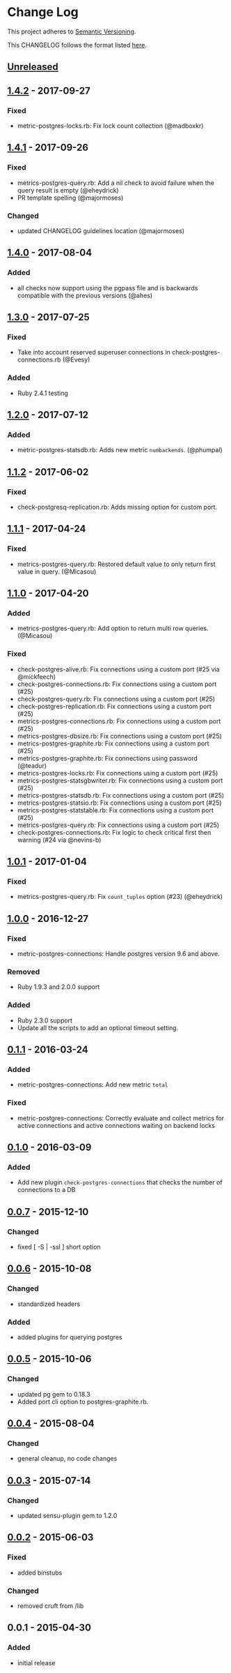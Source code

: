 # Change Log
This project adheres to [Semantic Versioning](http://semver.org/).

This CHANGELOG follows the format listed [here](https://github.com/sensu-plugins/community/blob/master/HOW_WE_CHANGELOG.md).

## [Unreleased]

## [1.4.2] - 2017-09-27
### Fixed
- metric-postgres-locks.rb: Fix lock count collection (@madboxkr)

## [1.4.1] - 2017-09-26
### Fixed
- metrics-postgres-query.rb: Add a nil check to avoid failure when the query result is empty (@eheydrick)
- PR template spelling (@majormoses)

### Changed
- updated CHANGELOG guidelines location (@majormoses)

## [1.4.0] - 2017-08-04
### Added
- all checks now support using the pgpass file and is backwards compatible with the previous versions (@ahes)

## [1.3.0] - 2017-07-25
### Fixed
- Take into account reserved superuser connections in check-postgres-connections.rb (@Evesy)

### Added
- Ruby 2.4.1 testing

## [1.2.0] - 2017-07-12
### Added
- metric-postgres-statsdb.rb: Adds new metric `numbackends`. (@phumpal)

## [1.1.2] - 2017-06-02
### Fixed
- check-postgresq-replication.rb: Adds missing option for custom port.

## [1.1.1] - 2017-04-24
### Fixed
- metrics-postgres-query.rb: Restored default value to only return first value in query. (@Micasou)

## [1.1.0] - 2017-04-20
### Added
- metrics-postgres-query.rb: Add option to return multi row queries. (@Micasou)

### Fixed
- check-postgres-alive.rb: Fix connections using a custom port (#25 via @mickfeech)
- check-postgres-connections.rb: Fix connections using a custom port (#25)
- check-postgres-query.rb: Fix connections using a custom port (#25)
- check-postgres-replication.rb: Fix connections using a custom port (#25)
- metrics-postgres-connections.rb: Fix connections using a custom port (#25)
- metrics-postgres-dbsize.rb: Fix connections using a custom port (#25)
- metrics-postgres-graphite.rb: Fix connections using a custom port (#25)
- metrics-postgres-graphite.rb: Fix connections using password (@teadur)
- metrics-postgres-locks.rb: Fix connections using a custom port (#25)
- metrics-postgres-statsgbwriter.rb: Fix connections using a custom port (#25)
- metrics-postgres-statsdb.rb: Fix connections using a custom port (#25)
- metrics-postgres-statsio.rb: Fix connections using a custom port (#25)
- metrics-postgres-statstable.rb: Fix connections using a custom port (#25)
- metrics-postgres-query.rb: Fix connections using a custom port (#25)
- check-postgres-connections.rb: Fix logic to check critical first then warning (#24 via @nevins-b)

## [1.0.1] - 2017-01-04
### Fixed
- metrics-postgres-query.rb: Fix `count_tuples` option (#23) (@eheydrick)

## [1.0.0] - 2016-12-27
### Fixed
- metric-postgres-connections: Handle postgres version 9.6 and above.

### Removed
- Ruby 1.9.3 and 2.0.0 support

### Added
- Ruby 2.3.0 support
- Update all the scripts to add an optional timeout setting.

## [0.1.1] - 2016-03-24
### Added
- metric-postgres-connections: Add new metric `total`

### Fixed
- metric-postgres-connections: Correctly evaluate and collect metrics for active connections and active connections waiting on backend locks

## [0.1.0] - 2016-03-09
### Added
- Add new plugin `check-postgres-connections` that checks the number of connections to a DB

## [0.0.7] - 2015-12-10
### Changed
- fixed [ -S | -ssl ] short option

## [0.0.6] - 2015-10-08
### Changed
- standardized headers

### Added
- added plugins for querying postgres

## [0.0.5] - 2015-10-06
### Changed
- updated pg gem to 0.18.3
- Added port cli option to postgres-graphite.rb.

## [0.0.4] - 2015-08-04
### Changed
- general cleanup, no code changes

## [0.0.3] - 2015-07-14
### Changed
- updated sensu-plugin gem to 1.2.0

## [0.0.2] - 2015-06-03
### Fixed
- added binstubs

### Changed
- removed cruft from /lib

## 0.0.1 - 2015-04-30
### Added
- initial release

[Unreleased]: https://github.com/sensu-plugins/sensu-plugins-postgres/compare/1.4.2...HEAD
[1.4.2]: https://github.com/sensu-plugins/sensu-plugins-postgres/compare/1.4.1...1.4.2
[1.4.1]: https://github.com/sensu-plugins/sensu-plugins-postgres/compare/1.4.0...1.4.1
[1.4.0]: https://github.com/sensu-plugins/sensu-plugins-postgres/compare/1.3.0...1.4.0
[1.3.0]: https://github.com/sensu-plugins/sensu-plugins-postgres/compare/1.2.0...1.3.0
[1.2.0]: https://github.com/sensu-plugins/sensu-plugins-postgres/compare/1.1.2...1.2.0
[1.1.2]: https://github.com/sensu-plugins/sensu-plugins-postgres/compare/1.1.1...1.1.2
[1.1.1]: https://github.com/sensu-plugins/sensu-plugins-postgres/compare/1.1.0...1.1.1
[1.1.0]: https://github.com/sensu-plugins/sensu-plugins-postgres/compare/1.0.1...1.1.0
[1.0.1]: https://github.com/sensu-plugins/sensu-plugins-postgres/compare/1.0.0...1.0.1
[1.0.0]: https://github.com/sensu-plugins/sensu-plugins-postgres/compare/0.1.1...1.0.0
[0.1.1]: https://github.com/sensu-plugins/sensu-plugins-postgres/compare/0.1.0...0.1.1
[0.1.0]: https://github.com/sensu-plugins/sensu-plugins-postgres/compare/0.0.7...0.1.0
[0.0.7]: https://github.com/sensu-plugins/sensu-plugins-postgres/compare/0.0.6...0.0.7
[0.0.6]: https://github.com/sensu-plugins/sensu-plugins-postgres/compare/0.0.5...0.0.6
[0.0.5]: https://github.com/sensu-plugins/sensu-plugins-postgres/compare/0.0.4...0.0.5
[0.0.4]: https://github.com/sensu-plugins/sensu-plugins-postgres/compare/0.0.3...0.0.4
[0.0.3]: https://github.com/sensu-plugins/sensu-plugins-postgres/compare/0.0.2...0.0.3
[0.0.2]: https://github.com/sensu-plugins/sensu-plugins-postgres/compare/0.0.1...0.0.2
